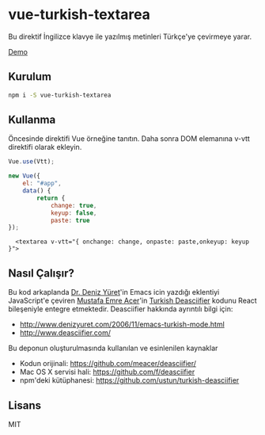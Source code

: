 # vue-turkish-textarea

Bu direktif İngilizce klavye ile yazılmış metinleri Türkçe'ye çevirmeye yarar.

[Demo](https://abdullah.github.io/vue-turkish-textarea/)

## Kurulum

```bash
npm i -S vue-turkish-textarea
```

 

## Kullanma

Öncesinde direktifi Vue örneğine tanıtın. Daha sonra DOM elemanına v-vtt direktifi olarak ekleyin.

```javascript
Vue.use(Vtt);

new Vue({
    el: "#app",
    data() {
        return {
            change: true,
            keyup: false,
            paste: true
});   
```

```
  <textarea v-vtt="{ onchange: change, onpaste: paste,onkeyup: keyup }">
```

## Nasıl Çalışır?

Bu kod arkaplanda [Dr. Deniz Yüret](http://www.denizyuret.com/)'in Emacs icin yazdığı eklentiyi JavaScript'e
çeviren [Mustafa Emre Acer](http://www.mustafaacer.com/)'in [Turkish Deasciifier](https://github.com/meacer/deasciifier/) kodunu React bileşeniyle
entegre etmektedir. Deasciifier hakkında ayrıntılı bilgi için:

- http://www.denizyuret.com/2006/11/emacs-turkish-mode.html
- http://www.deasciifier.com/


Bu deponun oluşturulmasında  kullanılan ve esinlenilen kaynaklar
- Kodun orijinali: https://github.com/meacer/deasciifier/
- Mac OS X servisi hali: https://github.com/f/deasciifier
- npm'deki kütüphanesi: https://github.com/ustun/turkish-deasciifier

## Lisans

MIT



